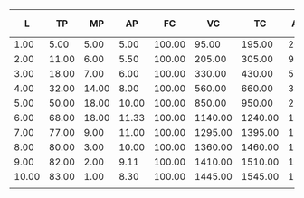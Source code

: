 | L     | TP    | MP    | AP    | FC     | VC      | TC      | AFC   | AVC   | ATC   | MC    | MR    | TR      | profit | MR2   | TR2     | profit2 | shutdown-price | Dmonopol | TRmonopol | MRmonopol |  |  |  |  |  |  |  |  |  |  |  |  |  |  |  |  |  |  |  |  | 
|-------|-------|-------|-------|--------|---------|---------|-------|-------|-------|-------|-------|---------|--------|-------|---------|---------|----------------|----------|-----------|-----------|--|--|--|--|--|--|--|--|--|--|--|--|--|--|--|--|--|--|--|--| 
| 1.00  | 5.00  | 5.00  | 5.00  | 100.00 | 95.00   | 195.00  | 20.00 | 19.00 | 39.00 | 39.00 | 20.00 | 100.00  | -95.00 | 25.00 | 125.00  | -70.00  | 16.75          | 57.50    | 287.50    | 57.50     |  |  |  |  |  |  |  |  |  |  |  |  |  |  |  |  |  |  |  |  | 
| 2.00  | 11.00 | 6.00  | 5.50  | 100.00 | 205.00  | 305.00  | 9.09  | 18.64 | 27.73 | 18.33 | 20.00 | 220.00  | -85.00 | 25.00 | 275.00  | -30.00  | 16.75          | 54.50    | 599.50    | 52.00     |  |  |  |  |  |  |  |  |  |  |  |  |  |  |  |  |  |  |  |  | 
| 3.00  | 18.00 | 7.00  | 6.00  | 100.00 | 330.00  | 430.00  | 5.56  | 18.33 | 23.89 | 17.86 | 20.00 | 360.00  | -70.00 | 25.00 | 450.00  | 20.00   | 16.75          | 51.00    | 918.00    | 45.50     |  |  |  |  |  |  |  |  |  |  |  |  |  |  |  |  |  |  |  |  | 
| 4.00  | 32.00 | 14.00 | 8.00  | 100.00 | 560.00  | 660.00  | 3.12  | 17.50 | 20.62 | 16.43 | 20.00 | 640.00  | -20.00 | 25.00 | 800.00  | 140.00  | 16.75          | 44.00    | 1408.00   | 35.00     |  |  |  |  |  |  |  |  |  |  |  |  |  |  |  |  |  |  |  |  | 
| 5.00  | 50.00 | 18.00 | 10.00 | 100.00 | 850.00  | 950.00  | 2.00  | 17.00 | 19.00 | 16.11 | 20.00 | 1000.00 | 50.00  | 25.00 | 1250.00 | 300.00  | 16.75          | 35.00    | 1750.00   | 19.00     |  |  |  |  |  |  |  |  |  |  |  |  |  |  |  |  |  |  |  |  | 
| 6.00  | 68.00 | 18.00 | 11.33 | 100.00 | 1140.00 | 1240.00 | 1.47  | 16.76 | 18.24 | 16.11 | 20.00 | 1360.00 | 120.00 | 25.00 | 1700.00 | 460.00  | 16.75          | 26.00    | 1768.00   | 1.00      |  |  |  |  |  |  |  |  |  |  |  |  |  |  |  |  |  |  |  |  | 
| 7.00  | 77.00 | 9.00  | 11.00 | 100.00 | 1295.00 | 1395.00 | 1.30  | 16.82 | 18.12 | 17.22 | 20.00 | 1540.00 | 145.00 | 25.00 | 1925.00 | 530.00  | 16.75          | 21.50    | 1655.50   | -12.50    |  |  |  |  |  |  |  |  |  |  |  |  |  |  |  |  |  |  |  |  | 
| 8.00  | 80.00 | 3.00  | 10.00 | 100.00 | 1360.00 | 1460.00 | 1.25  | 17.00 | 18.25 | 21.67 | 20.00 | 1600.00 | 140.00 | 25.00 | 2000.00 | 540.00  | 16.75          | 20.00    | 1600.00   | -18.50    |  |  |  |  |  |  |  |  |  |  |  |  |  |  |  |  |  |  |  |  | 
| 9.00  | 82.00 | 2.00  | 9.11  | 100.00 | 1410.00 | 1510.00 | 1.22  | 17.20 | 18.41 | 25.00 | 20.00 | 1640.00 | 130.00 | 25.00 | 2050.00 | 540.00  | 16.75          | 19.00    | 1558.00   | -21.00    |  |  |  |  |  |  |  |  |  |  |  |  |  |  |  |  |  |  |  |  | 
| 10.00 | 83.00 | 1.00  | 8.30  | 100.00 | 1445.00 | 1545.00 | 1.20  | 17.41 | 18.61 | 35.00 | 20.00 | 1660.00 | 115.00 | 25.00 | 2075.00 | 530.00  | 16.75          | 18.50    | 1535.50   | -22.50    |  |  |  |  |  |  |  |  |  |  |  |  |  |  |  |  |  |  |  |  | 
|       |       |       |       |        |         |         |       |       |       |       |       |         |        |       |         |         |                |          |           |           |  |  |  |  |  |  |  |  |  |  |  |  |  |  |  |  |  |  |  |  | 


